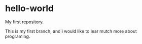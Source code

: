 # hello-world
My first repository.

This is my first branch, and i would like to lear mutch more about programing.
